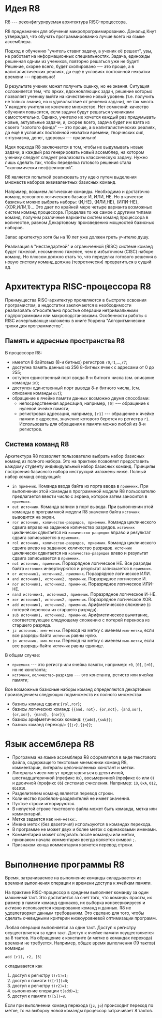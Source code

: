# Идея R8

R8 --- реконфигурируемая архитектура RISC-процессора. 

R8 преднаначен для обучения микропрограммированию. Дональд Кнут утверждал, что обучать программированию лучше всего на языке ассемблера. 

Подход к обучению "учитель ставит задачу, а ученик её решает", увы, не работает на информационных специальностях. Задача, единожды решенная одним из учеников, повторно решаться уже не будет! Решение, скорее всего, будет скопировано --- это проще, а в капиталистических реалиях, да ещё в условиях постоянной нехватки времени --- правильно! 

В результате ученик может получить оценку, но не знания. Ситуация осложняется тем, что ярких, вдохновляющих задач, решение которых позволяет ученику выйти на качественно новый уровень (т.е. получить не только знания, но и удовольствие от решения задачи), не так много. У каждого учителя их конечное множество. Нет сомнений: качество обучения повысится, если задачи будут решаться учениками самостоятельно. Однако, учителю не хочется каждый раз придумывать новые, актуальные задачи, и, скорее всего, задача будет им взята из своего "золотого фонда" --- это проще, а в капиталистических реалиях, да ещё в условиях постоянной нехватки времени, творческих сил, энтузиазма, денег, здоровья --- правильно! 

Идея подхода R8 заключается в том, чтобы не выдумывать новые задачи, а каждый раз генерировать новый ассемблер, на котором ученику следует следует реализовать классическую задачу. Нужно лишь сделать так, чтобы переделка готового решения стала "экономически неэффективной".

R8 является попыткой реализовать эту идею путем выделения множеств наборов эквивалентных базисных команд. 

Например, возьмем логические команды. Необходимо и достаточно команд основного логического базиса: И, ИЛИ, НЕ. Но в качестве базисных можно выбрать наборы: {И,НЕ}, {ИЛИ,НЕ}, {ИЛИ-НЕ}, {XOR,ИЛИ,1}... Это дает по крайней мере четыре варианта возможных систем команд процессора. Проделав то же самое с другими типами команд, получим различные варианты систем команд процессора в количестве, равном Декартовому произведению мощностей базисных наборов. 

Запас архитектур хотя бы на 10 лет уже должен греть учителю душу.

Реализация в "нестандартной" и ограниченной (RISC) системе команд будет тяжелой, несомненно тяжелее, чем в избыточном (CISC) наборе команд. Но плюсом должно стать то, что переделка готового решения в новую систему команд должна (теоретически) превратиться в сущий ад.


# Архитектура RISC-процессора R8

Преимущества RISC-архитектур проявляются в быстроте освоения програмистом, а недостатки заключаются в необходимости реализовать относительно простые операции нетривиальными подпрограммами или макроподстановками. Особенности работы с RISC исчерпывающе изложены в книге Уоррена "Алгоритмические трюки для программистов".

## Память и адресные пространства R8

В процессоре R8:

* имеется 8 байтовых (8-и битных) регистров `r0`,`r1`,...,`r7`;
* доступна память данных из 256 8-битных ячеек с адресами от 0 до 255;
* оступен единственный порт ввода 8-и битного числа (см. описание команды `in`);
* доступен единственный порт вывода 8-и битного числа, (см. описание команды `out`);
* обращение к ячейке памяти данных возможно двумя способами:
  * непосредственная адресация, например, `[0]` --- обращение к нулевой ячейке памяти;
  * регистровая адресация, например, `[r1]` --- обращение к ячейке памяти с адресом, значение которого берется из регистра `r1`. Использовать для обращения к памяти можно любой из 8-и регистров.

## Система команд R8

Архитектура R8 позволяет пользователю выбрать набор базисных команд из полного набора. Это на практике позволяет предоставить каждому студенту индивидуальный набор базисных команд. Принципы построения базисного набора инструкций изложены ниже. Полный набор команд следующий:

* `in приемник`. Команда ввода байта из порта ввода в `приемник`. При выполнении этой команды в программной модели R8 пользователю предлагается ввести число с экрана, которое затем заносится в `приемник`.
* `out источник`. Команда записи в порт вывода. При выполнении этой команды в программной модели R8 значение байта `источник` выводится на экран.
* `ror источник, количество-разрядов, приемник`. Команда циклического сдвига вправо на заданное количество разрядов. `источник` циклически сдвигается на `количество-разрядов` вправо и результат сдвига записывается в `приемник`.
* `rol источник, количество-разрядов, приемник`. Команда циклического сдвига влево на заданное количество разрядов. `источник` циклически сдвигается на `количество-разрядов` влево и результат сдвига записывается в `приемник`.
* `not источник, приемник`. Поразрядное логическое НЕ. Все разряды байта `источник` инвертиурются и результат записыается в `приемник`.
* `or источник1, источник2, приемник`. Поразрядное логическое ИЛИ. 
* `and источник1, источник2, приемник`. Поразрядное логическое И.
* `nor источник1, источник2, приемник`.  Поразрядное логическое ИЛИ-НЕ.
* `nand источник1, источник2, приемник`. Поразрядное логическое И-НЕ.
* `xor источник1, источник2, приемник`. Поразрядное логическое XOR.
* `add источник1, источник2, приемник`. Арифметическое сложение (с потерей переноса из старшего разряда).
* `sub источник1, источник2, приемник`. Арифметическое вычитание, соответствующее следующему сложению с потерей переноса из старшего разряда.
* `jz источник, имя-метки`. Переход на метку с именем `имя-метки`, если все разряды байта `источник` равны нулю.
* `jo источник, имя-метки`. Переход на метку с именем `имя-метки`, если все разряды байта `источник` равны единице.

В общем случае:
* `приемник` --- это регистр или ячейка памяти, например: `r0`, `[0]`, `[r0]`, но не константа;
* `источник`, `количество-разрядов` --- это константа, регистр или ячейка памяти;

Все возможные базисные наборы команд определяются декартовым произведением следующих подмножеств их полного множества:
* базисы команд сдвига:`{rol,ror}`;
* базисы логических команд: `{{and, not}, {or,not}, {and,xor}, {or,xor}, {nand}, {nor}}`;
* базисы арифметических команд: `{{add},{sub}}`;
* базисы команд перехода: `{{jz},{jo}}`;



# Язык ассемблера R8

* Программа на языке ассемблера R8 оформляется в виде текстового файла, содержащего текстовые мнемоники команд R8, комментарии, литералы целочисленных констант и метки.
* Литералы чисел могут представляться в десятичной, шестнадцатеричной (префикс `0x`), восьмеричной (префикс `0o` или `0`) и двоичной (префикс `0b`) системах счисления. Например: `10`, `0xA`, `012`, `0b1010`.
* Разделителем команд является перевод строки.
* Количество пробелов-разделителей не имеет значения.
* Пустые строки игнорируются.
* В непустой строке текстового файла может быть команда, метка или комментарий.
* Метка задается как `имя-метки:`.
* Имена меток (без двоеточия) используются в командах перехода.
* В программе не может двух и более меток с одинаковыми именами.
* Комментарий может следовать после команды или метки, признаком начала комментария всегда является символ `;`.
* Признаком конца комментария является перевод строки.


# Выполнение программы R8

Время, затрачиваемое на выполнение команды складывается из времени выполнения операции и времени доступа к ячейкам памяти. 

На практике RISC-процессор в среднем выполняет команду за один машинный такт. Это достигается за счет того, что команды просты, их размер в памяти команд одинаков, их выборка конвееризируеся и активно используется кэширование команд и данных. R8 не удовлетворяет данным требованиям. Это сделано для того, чтобы сделать очевидными критерии низкоуровневой оптимизации программ.

Любая операция выполняется за один такт. Доступ к регистру осуществляется за один такт. Доступ к ячейке памяти осуществляется за 8 тактов. На обращение к константе (и метке в командах перехода) времени не требуется. Например, oбщее время выполнения (19 тактов) команды 

`add [r1], r2, [5]`
    
складывается как
1. доступ к регистру `t(r1)=1`;
1. доступ к памяти `t([r1])=8`;
1. доступ к регистру `t(r2)=1`;
1. выполнение операции `t(add)=1`;
1. доступ к памяти `t([5])=8`.

Если при выполнении команд перехода (`jz`, `jo`) происходит переход по метке, то на выборку новой команды процессор затрачивает 8 тактов.
